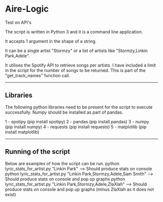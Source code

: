 # Aire-Logic
Test on API's

The script is written in Python 3 and it is a command line application.

It accepts 1 argument in the shape of a string.

It can be a single artist "Stormzy" or a list of artists like "Stormzy,Linkin Park,Adele".

It utilises the Spotify API to retrieve songs per artists. 
I have included a limit in the script for the number of songs to be returned. This is part of the 
"get_track_names" function call.

-----------------------------------------------------------------------------------------
Libraries
-----------------------------------------------------------------------------------------
The following python libraries need to be present for the script to execute successfully. 
Numpy should be installed as part of pandas.

1 - spotipy     (pip install spotipy)
2 - pandas      (pip install pandas)
3 - numpy       (pip install numpy)
4 - requests    (pip install requests)
5 - matplotlib  (pip install matplotlib)

-----------------------------------------------------------------------------------------
Running of the script
-----------------------------------------------------------------------------------------
Below are examples of how the script can be run.
python lyric_stats_for_artist.py "Linkin Park"                          --> Should produce stats on console
python lyric_stats_for_artist.py "Linkin Park,Stormzy,Adele,Sam Smith"  --> Should produce stats on console and pop up graphs 
python lyric_stats_for_artist.py "Linkin Park,Stormzy,Adele,ZlaXlah"    --> Should produce stats on console and pop up graphs 
                                                                            (minus ZlaXlah as it does not exist)

